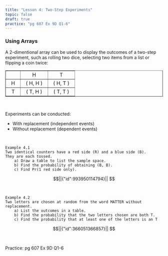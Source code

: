 ```yaml
---
title: "Lesson 4: Two-Step Experiments"
topic: false
draft: true
practice: "pg 607 Ex 9D Q1-6"
---
```


### Using Arrays

A 2-dimentional array can be used to display the outcomes of a two-step experiment, such as rolling two dice, selecting two items from a list or flipping a coin twice:

<center>
<table border="1" style="text-align: center; border-collapse: collapse">
<tr>
	<td>&nbsp; &nbsp;&nbsp;&nbsp;&nbsp;&nbsp;</td>
	<td>H</td>
	<td>T</td>
</tr>
<tr>
	<td>   H   </td>
	<td>&nbsp;&nbsp;( H, H )&nbsp;&nbsp;</td>
	<td>&nbsp;&nbsp;( H, T )&nbsp;&nbsp;</td>
</tr>
<tr>
	<td>T</td>
	<td>&nbsp;( T, H )&nbsp;</td>
	<td>&nbsp;( T, T )&nbsp;</td>
</tr>
</table>
</center>
<br>

Experiments can be conducted:
- With replacement (independent events)
- Without replacement (dependent events)

<br>

```
Example 4.1 
Two identical counters have a red side (R) and a blue side (B). 
They are each tossed. 
	a) Draw a table to list the sample space. 
	b) Find the probability of obtaining (B, B). 
	c) Find Pr(1 red side only).

```


```math
||{"id":993950114794}||


```

<br>

```
Example 4.2
Two letters are chosen at random from the word MATTER without replacement. 
	a) List the outcomes in a table. 
	b) Find the probability that the two letters chosen are both T. 
	c) Find the probability that at least one of the letters is an T
```

```math
||{"id":366051366857}||


```

<br>

Practice: pg 607 Ex 9D Q1-6